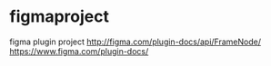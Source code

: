 # figmaproject
figma plugin project
http://figma.com/plugin-docs/api/FrameNode/
https://www.figma.com/plugin-docs/